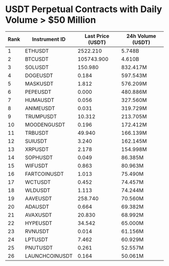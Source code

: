# USDT Perpetual Contracts with Daily Volume > $50 Million

| Rank | Instrument ID | Last Price (USDT) | 24h Volume (USDT) |
|------|---------------|-------------------|-------------------|
| 1 | ETHUSDT | 2522.210 | 5.748B |
| 2 | BTCUSDT | 105743.900 | 4.610B |
| 3 | SOLUSDT | 150.980 | 832.417M |
| 4 | DOGEUSDT | 0.184 | 597.543M |
| 5 | MASKUSDT | 1.812 | 576.209M |
| 6 | PEPEUSDT | 0.000 | 480.886M |
| 7 | HUMAUSDT | 0.056 | 327.560M |
| 8 | ANIMEUSDT | 0.031 | 319.729M |
| 9 | TRUMPUSDT | 10.312 | 213.705M |
| 10 | MOODENGUSDT | 0.196 | 172.412M |
| 11 | TRBUSDT | 49.940 | 166.139M |
| 12 | SUIUSDT | 3.240 | 162.145M |
| 13 | XRPUSDT | 2.178 | 154.998M |
| 14 | SOPHUSDT | 0.049 | 86.385M |
| 15 | WIFUSDT | 0.863 | 80.963M |
| 16 | FARTCOINUSDT | 1.013 | 75.490M |
| 17 | WCTUSDT | 0.452 | 74.457M |
| 18 | WLDUSDT | 1.113 | 74.244M |
| 19 | AAVEUSDT | 258.740 | 70.560M |
| 20 | ADAUSDT | 0.664 | 69.382M |
| 21 | AVAXUSDT | 20.830 | 68.992M |
| 22 | HYPEUSDT | 34.542 | 65.000M |
| 23 | RVNUSDT | 0.014 | 61.156M |
| 24 | LPTUSDT | 7.462 | 60.929M |
| 25 | PNUTUSDT | 0.261 | 52.557M |
| 26 | LAUNCHCOINUSDT | 0.164 | 50.061M |
